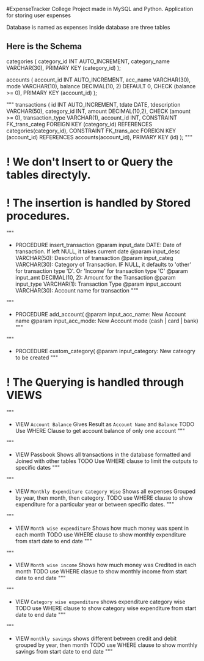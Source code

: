 #ExpenseTracker
College Project made in MySQL and Python. Application for storing user expenses

Database is named as expenses
Inside database are three tables

## Here is the Schema

categories (
    category_id INT AUTO_INCREMENT,
    category_name VARCHAR(30),
    PRIMARY KEY (category_id)
);

accounts (
    account_id INT AUTO_INCREMENT,
    acc_name VARCHAR(30),
    mode VARCHAR(10),
    balance DECIMAL(10, 2) DEFAULT 0,
    CHECK (balance >= 0),
    PRIMARY KEY (account_id)
);

"""
transactions (
    id INT AUTO_INCREMENT,
    tdate DATE,
    tdescription VARCHAR(50),
    category_id INT,
    amount DECIMAL(10,2),
    CHECK (amount >= 0),
    transaction_type VARCHAR(1),
    account_id INT,
    CONSTRAINT FK_trans_categ 
    FOREIGN KEY (category_id) 
    REFERENCES categories(category_id),
    CONSTRAINT FK_trans_acc
    FOREIGN KEY (account_id) 
    REFERENCES accounts(account_id),
    PRIMARY KEY (id)
);
"""

# ! We don't Insert to or Query the tables directyly.
# ! The insertion is handled by Stored procedures.

""" 
* PROCEDURE insert_transaction
@param input_date DATE: Date of transaction. If left NULL, it takes current date
@param input_desc VARCHAR(50): Description of transaction
@param input_categ VARCHAR(30): Category of Transaction. 
    IF NULL, it defaults to 'other' for transaction type 'D'. 
    Or 'Income' for transaction type 'C'
@param input_amt DECIMAL(10, 2): Amount for the Transaction
@param input_type VARCHAR(1): Transaction Type
@param input_account VARCHAR(30): Account name for transaction
"""

"""
* PROCEDURE add_account(
@param input_acc_name: New Account name
@param input_acc_mode: New Account mode (cash | card | bank)
"""

"""
* PROCEDURE custom_category(
@param input_category: New cateogry to be created
"""

# ! The Querying is handled through VIEWS

"""
* VIEW `Account Balance`
Gives Result as `Account Name` and `Balance`
TODO Use WHERE Clause to get account balance of only one account
"""

"""
* VIEW Passbook
Shows all transactions in the database formatted and Joined with other tables
TODO Use WHERE clause to limit the outputs to specific dates
"""

"""
* VIEW `Monthly Expenditure Category Wise`
Shows all expenses Grouped by year, then month, then category.
TODO use WHERE clause to show expenditure for a particular year or between specific dates.
"""

"""
* VIEW `Month wise expenditure`
Shows how much money was spent in each month
TODO use WHERE clause to show monthly expenditure from start date to end date
"""

"""
* VIEW `Month wise income`
Shows how much money was Credited in each month
TODO use WHERE clasue to show monthly income from start date to end date
"""

"""
* VIEW `Category wise expenditure`
shows expenditure category wise
TODO use WHERE clause to show category wise expenditure from start date to end date
"""

"""
* VIEW `monthly savings`
shows different between credit and debit grouped by year, then month
TODO use WHERE clause to show monthly savings from start date to end date
"""
